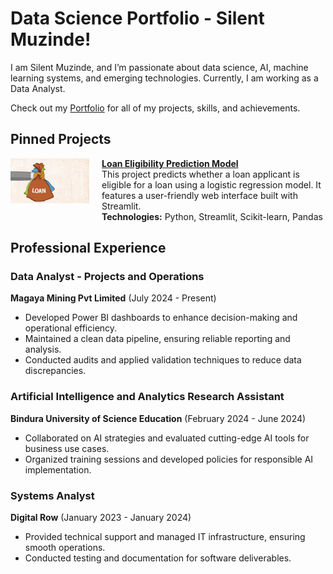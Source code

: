 # Data Science Portfolio - Silent Muzinde!

I am Silent Muzinde, and I’m passionate about data science, AI, machine learning systems, and emerging technologies. Currently, I am working as a Data Analyst.

Check out my [Portfolio](https://github.com/silentmuzinde/Data-Science-Portfolio) for all of my projects, skills, and achievements.

## Pinned Projects

<div style="display: flex; align-items: flex-start; gap: 20px; margin-bottom: 20px;">
  <div style="flex: 0 0 25%;">
    <img src="assets/loan_img.jpg" style="width: 100%;">
  </div>
  <div>
    <a href="https://github.com/silentmuzinde/Data-Science-Portfolio/tree/main/ML_Projects/Loan_Eligibility_Model">
      <strong>Loan Eligibility Prediction Model</strong>
    </a><br>
    This project predicts whether a loan applicant is eligible for a loan using a logistic regression model.
    It features a user-friendly web interface built with Streamlit.<br>
    <strong>Technologies:</strong> Python, Streamlit, Scikit-learn, Pandas
  </div>
</div>

## Professional Experience
### Data Analyst - Projects and Operations
**Magaya Mining Pvt Limited** (July 2024 - Present)
- Developed Power BI dashboards to enhance decision-making and operational efficiency.
- Maintained a clean data pipeline, ensuring reliable reporting and analysis.
- Conducted audits and applied validation techniques to reduce data discrepancies.

### Artificial Intelligence and Analytics Research Assistant
**Bindura University of Science Education** (February 2024 - June 2024)
- Collaborated on AI strategies and evaluated cutting-edge AI tools for business use cases.
- Organized training sessions and developed policies for responsible AI implementation.

### Systems Analyst
**Digital Row** (January 2023 - January 2024)
- Provided technical support and managed IT infrastructure, ensuring smooth operations.
- Conducted testing and documentation for software deliverables.
